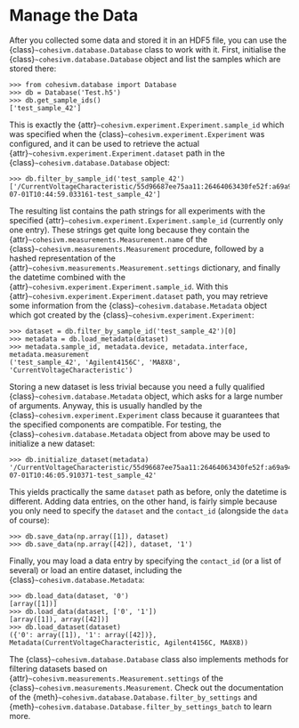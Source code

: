 # Manage the Data

After you collected some data and stored it in an HDF5 file, you can use the {class}`~cohesivm.database.Database` class
to work with it. First, initialise the {class}`~cohesivm.database.Database` object and list the samples which are stored
there:

```pycon
>>> from cohesivm.database import Database
>>> db = Database('Test.h5')
>>> db.get_sample_ids()
['test_sample_42']
```

This is exactly the {attr}`~cohesivm.experiment.Experiment.sample_id` which was specified when the
{class}`~cohesivm.experiment.Experiment` was configured, and it can be used to retrieve the actual
{attr}`~cohesivm.experiment.Experiment.dataset` path in the {class}`~cohesivm.database.Database` object:

```pycon
>>> db.filter_by_sample_id('test_sample_42')
['/CurrentVoltageCharacteristic/55d96687ee75aa11:26464063430fe52f:a69a946e7a02e547:c8965a35118ce6fc:67a8bfb44702cfc7:8131a44cea4d4bb8/2024-07-01T10:44:59.033161-test_sample_42']
```

The resulting list contains the path strings for all experiments with the specified
{attr}`~cohesivm.experiment.Experiment.sample_id` (currently only one entry). These strings get quite long because they
contain the {attr}`~cohesivm.measurements.Measurement.name` of the {class}`~cohesivm.measurements.Measurement`
procedure, followed by a hashed representation of the {attr}`~cohesivm.measurements.Measurement.settings` dictionary,
and finally the datetime combined with the {attr}`~cohesivm.experiment.Experiment.sample_id`. With this
{attr}`~cohesivm.experiment.Experiment.dataset` path, you may retrieve some information from the
{class}`~cohesivm.database.Metadata` object which got created by the {class}`~cohesivm.experiment.Experiment`:

```pycon
>>> dataset = db.filter_by_sample_id('test_sample_42')[0]
>>> metadata = db.load_metadata(dataset)
>>> metadata.sample_id, metadata.device, metadata.interface, metadata.measurement
('test_sample_42', 'Agilent4156C', 'MA8X8', 'CurrentVoltageCharacteristic')
```

Storing a new dataset is less trivial because you need a fully qualified {class}`~cohesivm.database.Metadata` object,
which asks for a large number of arguments. Anyway, this is usually handled by the
{class}`~cohesivm.experiment.Experiment` class because it guarantees that the specified components are compatible. For
testing, the {class}`~cohesivm.database.Metadata` object from above may be used to initialize a new dataset:

```pycon
>>> db.initialize_dataset(metadata)
'/CurrentVoltageCharacteristic/55d96687ee75aa11:26464063430fe52f:a69a946e7a02e547:c8965a35118ce6fc:67a8bfb44702cfc7:8131a44cea4d4bb8/2024-07-01T10:46:05.910371-test_sample_42'
```

This yields practically the same ``dataset`` path as before, only the datetime is different. Adding data entries, on
the other hand, is fairly simple because you only need to specify the ``dataset`` and the ``contact_id`` (alongside
the ``data`` of course):

```pycon
>>> db.save_data(np.array([1]), dataset)
>>> db.save_data(np.array([42]), dataset, '1')
```

Finally, you may load a data entry by specifying the ``contact_id`` (or a list of several) or load an entire dataset,
including the {class}`~cohesivm.database.Metadata`:

```pycon
>>> db.load_data(dataset, '0')
[array([1])]
>>> db.load_data(dataset, ['0', '1'])
[array([1]), array([42])]
>>> db.load_dataset(dataset)
({'0': array([1]), '1': array([42])}, Metadata(CurrentVoltageCharacteristic, Agilent4156C, MA8X8))
```

The {class}`~cohesivm.database.Database` class also implements methods for filtering datasets based on
{attr}`~cohesivm.measurements.Measurement.settings` of the {class}`~cohesivm.measurements.Measurement`. Check out the 
documentation of the {meth}`~cohesivm.database.Database.filter_by_settings` and 
{meth}`~cohesivm.database.Database.filter_by_settings_batch` to learn more.